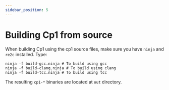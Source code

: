 ```yaml
---
sidebar_position: 5
---
```


# Building Cp1 from source
When building Cp1 using the cp1 source files, make sure you have `ninja` and `re2c` installed. Type:
```
ninja -f build-gcc.ninja # To build using gcc
ninja -f build-clang.ninja # To build using clang
ninja -f build-tcc.ninja # To build using tcc
```
The resulting `cp1-*` binaries are located at `out` directory.
